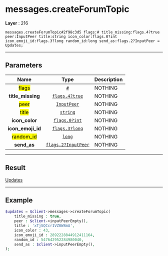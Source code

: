 # messages.createForumTopic

**Layer** : 216

```tl
messages.createForumTopic#2f98c3d5 flags:# title_missing:flags.4?true peer:InputPeer title:string icon_color:flags.0?int icon_emoji_id:flags.3?long random_id:long send_as:flags.2?InputPeer = Updates;
```

---

## Parameters

| Name | Type | Description |
| :---: | :---: | :--- |
| <mark>flags</mark> | [`#`](type/#) | NOTHING |
| **title_missing** | [`flags.4?true`](type/true) | NOTHING |
| <mark>peer</mark> | [`InputPeer`](type/InputPeer) | NOTHING |
| <mark>title</mark> | [`string`](type/string) | NOTHING |
| **icon_color** | [`flags.0?int`](type/int) | NOTHING |
| **icon_emoji_id** | [`flags.3?long`](type/long) | NOTHING |
| <mark>random_id</mark> | [`long`](type/long) | NOTHING |
| **send_as** | [`flags.2?InputPeer`](type/InputPeer) | NOTHING |

---

## Result

[Updates](type/Updates)

---

## Example

```php
$updates = $client->messages->createForumTopic(
	title_missing : true,
	peer : $client->inputPeerEmpty(),
	title : 'xTjSQCcr1VZ0W8mA',
	icon_color : 43,
	icon_emoji_id : 2892228844912411164,
	random_id : 547642952284980040,
	send_as : $client->inputPeerEmpty(),
);
```